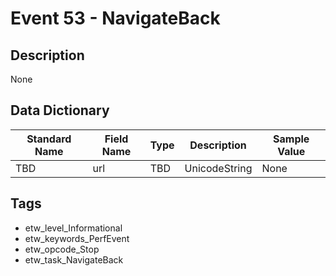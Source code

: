 # Event 53 - NavigateBack

## Description
None

## Data Dictionary
|Standard Name|Field Name|Type|Description|Sample Value|
|---|---|---|---|---|
|TBD|url|TBD|UnicodeString|None|None|

## Tags
* etw_level_Informational
* etw_keywords_PerfEvent
* etw_opcode_Stop
* etw_task_NavigateBack